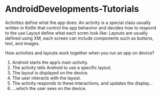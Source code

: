 # AndroidDevelopments-Tutorials
Activities define what the app does:
An activity is a special class usually written in Kotlin that control the app behaviror and decides how to respond to the use
Layout define what each scren look like:
Layouts are usually defined using XM, each screen can include components such as buttons, text, and images.


How activities and layouts work together when you run an app on device?

1. Android starts the app’s main activity.
2. The activity tells Android to use a specific layout.
3. The layout is displayed on the device.
4. The user interacts with the layout.
5. The activity responds to these interactions, and updates the
display…
6. …which the user sees on the device.
